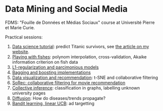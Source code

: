 # Data Mining and Social Media
FDMS: "Fouille de Données et Médias Sociaux" course at Université Pierre et Marie Curie.

Practical sessions:

1. [Data science tutorial](TME1-1/titanic_tutorial.ipynb): predict Titanic survivors, see [the article on my website](https://loich.github.io/2018-06-08-titanic-tutorial/).
2. [Playing with fishes](TME1-2/TP2.ipynb): polynom interpolation, cross-validation, Akaike information criterion on fish data
3. [L1-regularization and parcimonious models](TME1-3/reg_l1.ipynb)
4. [Bagging and boosting implementations](TME1-4/bagging_boosting.ipynb)
5. [Data visualization and recommendation](TME1-5/vizu_reco.ipynb): t-SNE and collaborative filtering
6. [SoRec: collaborative filtering for movie recommendation](TME2-1/FDMS-SoRec_Collaborative_Filtering.ipynb)
7. [Collective inference](TME2-2/TME2-2-melki-herbelot.ipynb): classification in graphs, labelling unknown university pages
8. [Diffusion](TME2-3/diffusion.ipynb): How do diseases/trends propagate?
9. [Bandit learning, linear UCB](TME2-4/ad_selection.ipynb): ad targetting
